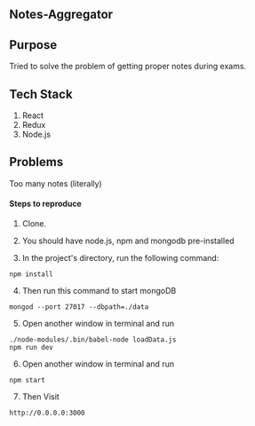 ## Notes-Aggregator

## Purpose

Tried to solve the problem of getting proper notes during exams.

## Tech Stack

1. React
2. Redux
3. Node.js 

## Problems

Too many notes (literally)

#### Steps to reproduce 

1. Clone.

2. You should have node.js, npm and mongodb pre-installed

3. In the project's directory, run the following command:

```
npm install
```

4. Then run this command to start mongoDB

```
mongod --port 27017 --dbpath=./data
```

5. Open another window in terminal and run

```
./node-modules/.bin/babel-node loadData.js
npm run dev
```

6. Open another window in terminal and run

```
npm start
```

7. Then Visit

```
http://0.0.0.0:3000
```
